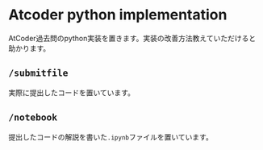 # Atcoder python implementation
AtCoder過去問のpython実装を置きます。実装の改善方法教えていただけると助かります。

## `/submitfile`
実際に提出したコードを置いています。

## `/notebook`
提出したコードの解説を書いた`.ipynb`ファイルを置いています。
